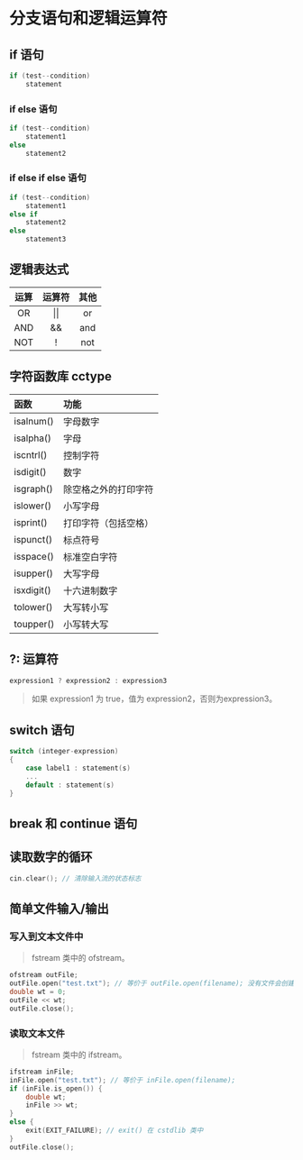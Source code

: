 # 分支语句和逻辑运算符

## if 语句

```cpp
if (test--condition)
    statement
```

### if else 语句

```cpp
if (test--condition)
    statement1
else
    statement2
```

### if else if else 语句

```cpp
if (test--condition)
    statement1
else if
    statement2
else
    statement3
```

## 逻辑表达式

| 运算 | 运算符 | 其他 |
| :-: | :-: | :-: |
| OR | \|\| | or |
| AND | && | and |
| NOT | ! | not |

## 字符函数库 cctype

| 函数 | 功能 |
| :- | :- |
| isalnum() | 字母数字 |
| isalpha() | 字母 |
| iscntrl() | 控制字符 |
| isdigit() | 数字 |
| isgraph() | 除空格之外的打印字符 |
| islower() | 小写字母|
| isprint() | 打印字符（包括空格） |
| ispunct() | 标点符号 |
| isspace() | 标准空白字符 |
| isupper() | 大写字母 |
| isxdigit() | 十六进制数字 |
| tolower() | 大写转小写 |
| toupper() | 小写转大写 |

## ?: 运算符

```cpp
expression1 ? expression2 : expression3
```

> 如果 expression1 为 true，值为 expression2，否则为expression3。

## switch 语句

```cpp
switch (integer-expression)
{
    case label1 : statement(s)
    ...
    default : statement(s)
}
```

## break 和 continue 语句

## 读取数字的循环

```cpp
cin.clear(); // 清除输入流的状态标志
```

## 简单文件输入/输出

### 写入到文本文件中

> fstream 类中的 ofstream。

```cpp
ofstream outFile;
outFile.open("test.txt"); // 等价于 outFile.open(filename); 没有文件会创建
double wt = 0;
outFile << wt;
outFile.close();
```

### 读取文本文件

> fstream 类中的 ifstream。

```cpp
ifstream inFile;
inFile.open("test.txt"); // 等价于 inFile.open(filename); 
if (inFile.is_open()) {
    double wt;
    inFile >> wt;
}
else {
    exit(EXIT_FAILURE); // exit() 在 cstdlib 类中
}
outFile.close();
```
